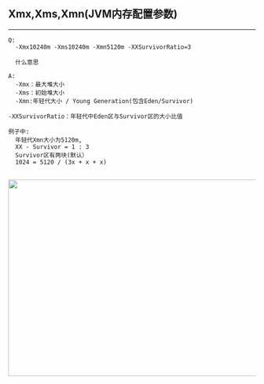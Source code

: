 ## Xmx,Xms,Xmn(JVM内存配置参数) ##
---
```
Q:
  -Xmx10240m -Xms10240m -Xmn5120m -XXSurvivorRatio=3
  
  什么意思
```

```
A:
  -Xmx：最大堆大小
  -Xms：初始堆大小
  -Xmn:年轻代大小 / Young Generation(包含Eden/Survivor)

-XXSurvivorRatio：年轻代中Eden区与Survivor区的大小比值

例子中:
  年轻代Xmn大小为5120m, 
  XX - Survivor = 1 : 3
  Survivor区有两块(默认）
  1024 = 5120 / (3x + x + x)
  

```

<p align="center">
  <img src="https://img-blog.csdn.net/20160516144358110" width="640" height="400">
</p>
